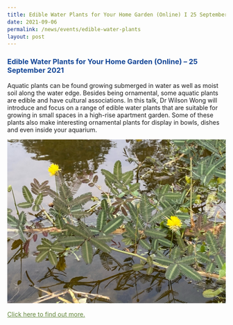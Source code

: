 ```yaml
---
title: Edible Water Plants for Your Home Garden (Online) I 25 September 2021
date: 2021-09-06
permalink: /news/events/edible-water-plants
layout: post
---
```

<h3 style="color:#124596; font-weight:bold;"><a style="color:#124596; text-decoration:none;" href="https://www.nparks.gov.sg/activities/events-and-workshops/2021/9/edible-water-plants-for-your-home-garden">Edible Water Plants for Your Home Garden (Online) – 25 September 2021</a></h3>

Aquatic plants can be found growing submerged in water as well as moist
soil along the water edge. Besides being ornamental, some aquatic plants are edible
and have cultural associations. In this talk, Dr Wilson Wong will introduce and focus
on a range of edible water plants that are suitable for growing in small spaces in a
high-rise apartment garden. Some of these plants also make interesting ornamental
plants for display in bowls, dishes and even inside your aquarium.

![Alt text for image on Isomer site](/images/neptunia.jpg)

<a style="color:#62863a;" href="https://www.nparks.gov.sg/activities/events-and-workshops/2021/9/edible-water-plants-for-your-home-garden">Click here to find out more.</a>